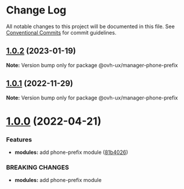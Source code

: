 # Change Log

All notable changes to this project will be documented in this file.
See [Conventional Commits](https://conventionalcommits.org) for commit guidelines.

## [1.0.2](https://github.com/ovh/manager/compare/@ovh-ux/manager-phone-prefix@1.0.1...@ovh-ux/manager-phone-prefix@1.0.2) (2023-01-19)

**Note:** Version bump only for package @ovh-ux/manager-phone-prefix





## [1.0.1](https://github.com/ovh/manager/compare/@ovh-ux/manager-phone-prefix@1.0.0...@ovh-ux/manager-phone-prefix@1.0.1) (2022-11-29)

**Note:** Version bump only for package @ovh-ux/manager-phone-prefix





# [1.0.0](https://github.com/ovh/manager/compare/@ovh-ux/manager-phone-prefix@0.0.0...@ovh-ux/manager-phone-prefix@1.0.0) (2022-04-21)


### Features

* **modules:** add phone-prefix module ([81b4026](https://github.com/ovh/manager/commit/81b4026f84b0e6e7993465d1bfc5ff35619f5f8a))


### BREAKING CHANGES

* **modules:** add phone-prefix module
